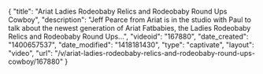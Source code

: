 {
    "title": "Ariat Ladies Rodeobaby Relics and Rodeobaby Round Ups Cowboy",
    "description": "Jeff Pearce from Ariat is in the studio with Paul to talk about the newest generation of Ariat Fatbabies, the Ladies Rodeobaby Relics and Rodeobaby Round Ups...",
    "videoid": "167880",
    "date_created": "1400657537",
    "date_modified": "1418181430",
    "type": "captivate",
    "layout": "video",
    "url": "\/v\/ariat-ladies-rodeobaby-relics-and-rodeobaby-round-ups-cowboy\/167880"
}